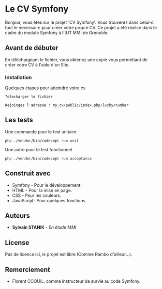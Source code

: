# Le CV Symfony

Bonjour, vous êtes sur le projet 'CV Symfony'. Vous trouverez dans celui-ci tout le necessaire pour créer votre propre CV. Ce projet a été réalisé dans le cadre du module Symfony à l'IUT MMI de Grenoble.

## Avant de débuter

En téléchargeant le fichier, vous obtenez une copie vous permettant de créer votre CV à l'aide d'un Site.


### Installation

Quelques étapes pour atteindre votre cv.


```
Telecharger le fichier
```


```
Rejoingez l'adresse : my_cv/public/index.php/lucky/number
```


## Les tests

Une commande pour le test unitaire

```
php ./vendor/bin/codecept run unit
```

Une autre pour le test fonctionnel

```
php ./vendor/bin/codecept run acceptance
```



## Construit avec

* Symfony - Pour le développement.
* HTML - Pour la mise en page.
* CSS - Pour les couleurs.
* JavaScript- Pour quelques fonctions.


## Auteurs

* **Sylvain STANIK** - *En étude MMI*


## License

Pas de licence ici, le projet est libre (Comme Rambo d'ailleur...).

## Remerciement

* Florent COQUIL, comme instructeur de survie au code Symfony.

